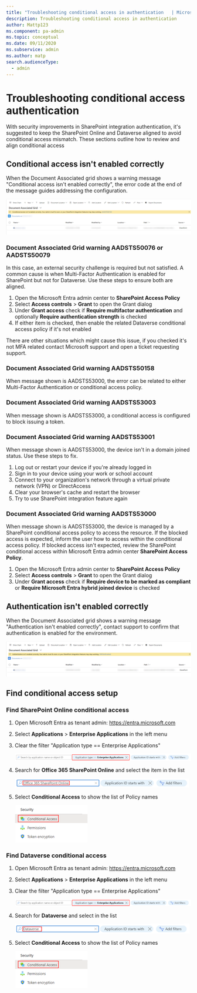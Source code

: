 ```yaml
---
title: "Troubleshooting conditional access in authentication   | MicrosoftDocs"
description: Troubleshooting conditional access in authentication
author: Mattp123
ms.component: pa-admin
ms.topic: conceptual
ms.date: 09/11/2020
ms.subservice: admin
ms.author: matp
search.audienceType: 
  - admin
---
```

# Troubleshooting conditional access authentication

With security improvements in SharePoint integration authentication, it's suggested to keep the SharePoint Online and Dataverse aligned to avoid conditional access mismatch. These sections outline how to review and align conditional access

## Conditional access isn't enabled correctly

When the Document Associated grid shows a warning message "Conditional access isn't enabled correctly", the error code at the end of the message guides addressing the configuration.

![Document associated grid cconditional access isn't enabled correctly](./media/troubleshooting-conditional-access-in-authentication/document-associated-grid-conditional-access-incorrect.png "Document associated grid cconditional access isn't enabled correctly")  

### Document Associated Grid warning AADSTS50076 or AADSTS50079 

In this case, an external security challenge is required but not satisfied. A common cause is when Multi-Factor Authentication is enabled for SharePoint but not for Dataverse. Use these steps to ensure both are aligned.

1. Open the Microsoft Entra admin center to **SharePoint Access Policy**
1. Select **Access controls** > **Grant** to open the Grant dialog
1. Under **Grant access** check if **Require multifactor authentication** and optionally **Require authentication strength** is checked
1. If either item is checked, then enable the related Dataverse conditional access policy if it's not enabled

There are other situations which might cause this issue, if you checked it's not MFA related contact Microsoft support and open a ticket requesting support.

### Document Associated Grid warning AADSTS50158 

When message shown is AADSTS53000, the error can be related to either Multi-Factor Authentication or conditional access policy. 

### Document Associated Grid warning AADSTS53003 

When message shown is AADSTS53000, a conditional access is configured to block issuing a token.

### Document Associated Grid warning AADSTS53001

When message shown is AADSTS53000, the device isn't in a domain joined status. Use these steps to fix.

1. Log out or restart your device if you're already logged in 
1. Sign in to your device using your work or school account 
1. Connect to your organization's network through a virtual private network (VPN) or DirectAccess 
1. Clear your browser's cache and restart the browser 
1. Try to use SharePoint integration feature again

### Document Associated Grid warning AADSTS53000

When message shown is AADSTS53000, the device is managed by a SharePoint conditional access policy to access the resource. If the blocked access is expected, inform the user how to access within the conditional access policy. If blocked access isn't expected, review the SharePoint conditional access within Microsoft Entra admin center **SharePoint Access Policy**.

1. Open the Microsoft Entra admin center to **SharePoint Access Policy**
1. Select **Access controls** > **Grant** to open the Grant dialog
1. Under **Grant access** check if **Require device to be marked as compliant** or **Require Microsoft Entra hybrid joined device** is checked

## Authentication isn't enabled correctly

When the Document Associated grid shows a warning message "Authentication isn't enabled correctly", contact support to confirm that authentication is enabled for the environment.

![Document associated grid authentication isn't enabled correctly](./media/troubleshooting-conditional-access-in-authentication/document-associated-grid-authentication-incorrect.png "Document associated grid authentication isn't enabled correctly")  

## Find conditional access setup

### Find SharePoint Online conditional access

1. Open Microsoft Entra as tenant admin: https://entra.microsoft.com
1. Select **Applications** > **Enterprise Applications** in the left menu
1. Clear the filter "Application type == Enterprise Applications"

   ![Clear application type filter](./media/troubleshooting-conditional-access-in-authentication/entra-conditional-access-clear-application-type.png "Clear application type filter")  

1. Search for **Office 365 SharePoint Online** and select the item in the list

   ![Search for Office 365 SharePoint Online](./media/troubleshooting-conditional-access-in-authentication/entra-conditional-access-search-sharepoint-online.png "Search for Office 365 SharePoint Online")  

1. Select **Conditional Access** to show the list of Policy names

   ![Select Security Conditional Access](./media/troubleshooting-conditional-access-in-authentication/entra-conditional-access-security-conditional-access-policies.png "Select Security Conditional Access")  

### Find Dataverse conditional access

1. Open Microsoft Entra as tenant admin: https://entra.microsoft.com
1. Select **Applications** > **Enterprise Applications** in the left menu
1. Clear the filter "Application type == Enterprise Applications"
   
   ![Clear application type filter](./media/troubleshooting-conditional-access-in-authentication/entra-conditional-access-clear-application-type.png "Clear application type filter")  

1. Search for **Dataverse** and select in the list

   ![Search for Dataverse](./media/troubleshooting-conditional-access-in-authentication/entra-conditional-access-search-dataverse.png "Search for Dataverse")  
  
1. Select **Conditional Access** to show the list of Policy names

   ![Select Security Conditional Access](./media/troubleshooting-conditional-access-in-authentication/entra-conditional-access-security-conditional-access-policies.png "Select Security Conditional Access" )  
